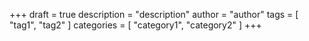 +++
draft = true
description = "description"
author = "author"
tags = [ "tag1", "tag2" ]
categories = [ "category1", "category2" ]
+++
